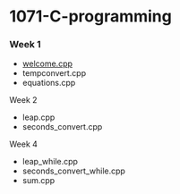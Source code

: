 # 1071-C-programming

### Week 1
- [welcome.cpp](https://github.com/htchung/1071-C-programming/tree/master/w01/welcome.cpp)
- tempconvert.cpp
- equations.cpp

Week 2
* leap.cpp
* seconds_convert.cpp

Week 4
* leap_while.cpp
* seconds_convert_while.cpp
* sum.cpp

<!--stackedit_data:
eyJoaXN0b3J5IjpbMjYwMzQ0MTA3XX0=
-->